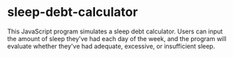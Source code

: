 # sleep-debt-calculator
This JavaScript program simulates a sleep debt calculator. Users can input the amount of sleep they've had each day of the week, and the program will evaluate whether they've had adequate, excessive, or insufficient sleep.
